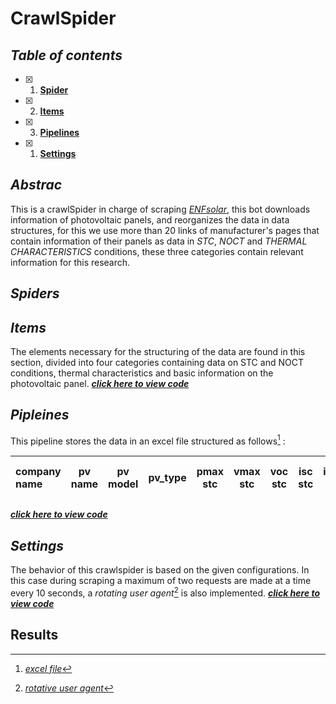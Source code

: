 # CrawlSpider

## ***Table of contents***
- [X] 1. [**Spider**](https://github.com/manuelmj/Solar_IAMA/tree/main/ENF_scraper/ENF_scraper/spiders)
- [X] 2. [**Items**](https://github.com/manuelmj/Solar_IAMA/blob/main/ENF_scraper/ENF_scraper/items.py)
- [X] 3. [**Pipelines**](https://github.com/manuelmj/Solar_IAMA/blob/main/ENF_scraper/ENF_scraper/pipelines.py)
- [X] 1. [**Settings**](https://github.com/manuelmj/Solar_IAMA/blob/main/ENF_scraper/ENF_scraper/settings.py)

## ***Abstrac***
This is a crawlSpider in charge of scraping [_ENFsolar_](https://es.enfsolar.com), this bot downloads information of photovoltaic panels, and reorganizes the data in data structures, for this we use more than 20 links of manufacturer's pages that contain information of their panels as data in _STC_, _NOCT_ and _THERMAL CHARACTERISTICS_ conditions, these three categories contain relevant information for this research.

## ***Spiders***


## ***Items***
The elements necessary for the structuring of the data are found in this section, divided into four categories containing data on STC and NOCT conditions, thermal characteristics and basic information on the photovoltaic panel. [***click here to view code***](https://github.com/manuelmj/Solar_IAMA/blob/main/ENF_scraper/ENF_scraper/items.py)

## ***Pipleines***
This pipeline stores the data in an excel file structured as follows[^1] : 

|company name |pv name|pv model|pv_type|pmax stc|vmax stc|voc stc|isc stc|imax stc|efficiency stc|tolerance|pmax noct|vmax noct|voc noct|isc noct|imax noct|temp noct|temp range|temp pmax coef|temp voc coef|temp isc coef|
| :---|:---:|:---:| :---:|:---:|:---:|:---:|:---:|:---:|:---:|:---:|:---:|:---:|:---:|:---:|:---:|:---:|:---:|:---:|:---:|---:|

[***click here to view code***](https://github.com/manuelmj/Solar_IAMA/blob/main/ENF_scraper/ENF_scraper/pipelines.py)

## ***Settings***
The behavior of this crawlspider is based on the given configurations. In this case during scraping a maximum of two requests are made at a time every 10 seconds, a _rotating user agent_[^2] is also implemented. [***click here to view code***](https://github.com/manuelmj/Solar_IAMA/blob/main/ENF_scraper/ENF_scraper/settings.py)

## **Results**


[^1]: [_excel file_](https://github.com/manuelmj/Solar_IAMA/blob/main/ENF_scraper/ENF_scraper/enfsolar_datasheet.xlsx) 
[^2]: [_rotative user agent_]()
